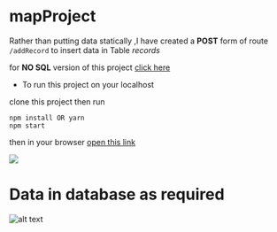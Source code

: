 # mapProject

Rather than putting data statically ,I have created a **POST** form of route `/addRecord` to insert data in Table *records*

for **NO SQL** version of this project [click here](https://github.com/saurabh241930/mapProject/tree/5a7e015f72c83129fcdad6e1245887096da52ca3)

* To run this project on your localhost

clone this project then run

```
npm install OR yarn
npm start
```

then in your browser [open this link](http://localhost:4000/)

![](https://i.imgur.com/SM48q1S.gif)









<h1>Data in database as required</h1>







![alt text](https://i.imgur.com/uGpiBR5.png)


